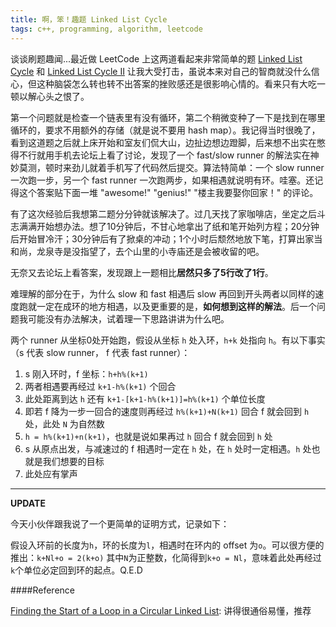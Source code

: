 ```yaml
---
title: 啊，笨！趣题 Linked List Cycle
tags: c++, programming, algorithm, leetcode
---
```

谈谈刷题趣闻...最近做 LeetCode 上这两道看起来非常简单的题 [Linked List Cycle](http://oj.leetcode.com/problems/linked-list-cycle/) 和 [Linked List Cycle II](http://oj.leetcode.com/problems/linked-list-cycle-ii/) 让我大受打击，虽说本来对自己的智商就没什么信心，但这种脑袋怎么转也转不出答案的挫败感还是很影响心情的。看来只有大吃一顿以解心头之恨了。

第一个问题就是检查一个链表里有没有循环，第二个稍微变种了一下是找到在哪里循环的，要求不用额外的存储（就是说不要用 hash map）。我记得当时很晚了，看到这道题之后就上床开始和室友们侃大山，边扯边想边蹬脚，后来想不出实在憋得不行就用手机去论坛上看了讨论，发现了一个 fast/slow runner 的解法实在神妙莫测，顿时来劲儿就着手机写了代码然后提交。算法特简单：一个 slow runner 一次跑一步，另一个 fast runner 一次跑两步，如果相遇就说明有环。哇塞。还记得这个答案贴下面一堆 "awesome!" "genius!" "楼主我要娶你回家！" 的评论。

有了这次经验后我想第二题分分钟就该解决了。过几天找了家咖啡店，坐定之后斗志满满开始想办法。想了10分钟后，不甘心地拿出了纸和笔开始列方程；20分钟后开始冒冷汗；30分钟后有了掀桌的冲动；1个小时后颓然地放下笔，打算出家当和尚，龙泉寺是没指望了，去个山里的小寺庙还是会被收留的吧。

无奈又去论坛上看答案，发现跟上一题相比**居然只多了5行改了1行**。

<script src="https://gist.github.com/EDFward/8329765.js"></script>

难理解的部分在于，为什么 slow 和 fast 相遇后 slow 再回到开头两者以同样的速度跑就一定在成环的地方相遇，以及更重要的是，**如何想到这样的解法**。后一个问题我可能没有办法解决，试着理一下思路讲讲为什么吧。

两个 runner 从坐标0处开始跑，假设从坐标 `h` 处入环，`h+k` 处指向 `h`。有以下事实（s 代表 slow runner， f 代表 fast runner）：

1. s 刚入环时，f 坐标：`h+h%(k+1)`
2. 两者相遇要再经过 `k+1-h%(k+1)` 个回合
3. 此处距离到达 `h` 还有 `k+1-[k+1-h%(k+1)]=h%(k+1)` 个单位长度
4. 即若 f 降为一步一回合的速度则再经过 `h%(k+1)+N(k+1)` 回合 f 就会回到 `h` 处，此处 `N` 为自然数
5. `h = h%(k+1)+n(k+1)`，也就是说如果再过 `h` 回合 f 就会回到 `h` 处
6. s 从原点出发，与减速过的 f 相遇时一定在 `h` 处，在 `h` 处时一定相遇。`h` 处也就是我们想要的目标
7. 此处应有掌声

******

**UPDATE**

今天小伙伴跟我说了一个更简单的证明方式，记录如下：

假设入环前的长度为`h`，环的长度为`l`，相遇时在环内的 offset 为`o`。可以很方便的推出：`k+Nl+o = 2(k+o)` 其中`N`为正整数，化简得到`k+o = Nl`，意味着此处再经过`k`个单位必定回到环的起点。Q.E.D

####Reference

[Finding the Start of a Loop in a Circular Linked List](http://umairsaeed.com/2011/06/23/finding-the-start-of-a-loop-in-a-circular-linked-list/): 讲得很通俗易懂，推荐
